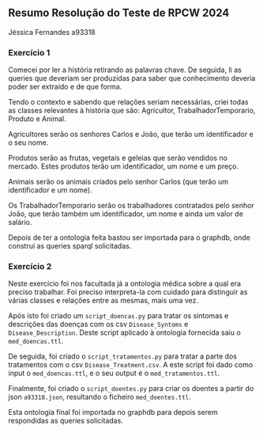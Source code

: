 ## Resumo Resolução do Teste de RPCW 2024
Jéssica Fernandes a93318

### Exercício 1
Comecei por ler a história retirando as palavras chave.
De seguida, li as queries que deveriam ser produzidas para saber que conhecimento deveria poder ser extraído e de que forma.

Tendo o contexto e sabendo que relações seriam necessárias, criei todas as classes relevantes à história que são: Agricultor, TrabalhadorTemporario, Produto e Animal.

Agricultores serão os senhores Carlos e João, que terão um identificador e o seu nome.

Produtos serão as frutas, vegetais e geleias que serão vendidos no mercado. Estes produtos terão um identificador, um nome e um preço.

Animais serão os animais criados pelo senhor Carlos (que terão um identificador e um nome).

Os TrabalhadorTemporario serão os trabalhadores contratados pelo senhor João, que terão também um identificador, um nome e ainda um valor de salário.

Depois de ter a ontologia feita bastou ser importada para o graphdb, onde construí as queries sparql solicitadas.

### Exercício 2
Neste exercício foi nos facultada já a ontologia médica sobre a qual era preciso trabalhar. Foi preciso interpreta-la com cuidado para distinguir as várias classes e relações entre as mesmas, mais uma vez.

Após isto foi criado um `script_doencas.py` para tratar os sintomas e descrições das doenças com os csv `Disease_Syntoms` e `Disease_Description`. Deste script aplicado à ontologia fornecida saiu o `med_doencas.ttl`.

De seguida, foi criado o `script_tratamentos.py` para tratar a parte dos tratamentos com o csv `Disease_Treatment.csv`. A este script foi dado como input o `med_doencas.ttl`, e o seu output é o `med_tratamentos.ttl`.

Finalmente, foi criado o `script_doentes.py` para criar os doentes a partir do json `a93318.json`, resultando o ficheiro `med_doentes.ttl`.

Esta ontologia final foi importada no graphdb para depois serem respondidas as queries solicitadas.